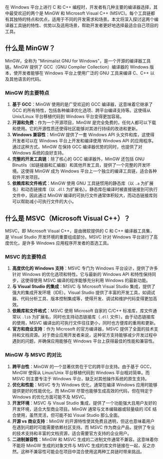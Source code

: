 在 Windows 平台上进行 C 和 C++ 编程时，开发者有几种主要的编译器选择，其中最受欢迎的两个是 MinGW 和 Microsoft Visual C++ (MSVC)。每个工具链都有其独特的特点和优点，适用于不同的开发需求和场景。本文将深入探讨这两个编译器工具链的特性、优势以及适用场景，帮助开发者更好地选择最适合自己项目的工具。

## 什么是 MinGW？

MinGW，全称为 "Minimalist GNU for Windows"，是一个开源的编译器工具链。MinGW 提供了 GCC（GNU Compiler Collection）编译器的 Windows 版本，使开发者能够在 Windows 平台上使用广泛的 GNU 工具来编译 C、C++ 以及其他语言的代码。

### MinGW 的主要特点

1. **基于 GCC**：MinGW 使用的是广受欢迎的 GCC 编译器，这意味着它继承了 GCC 的所有特性，包括各种编译优化选项、跨平台编译支持等。这使得从 Unix/Linux 平台移植代码到 Windows 平台变得更加容易。
2. **开源和免费**：作为一个开源项目，MinGW 是完全免费的，任何人都可以下载和使用。它的开源性质还使得社区能够对其进行持续的改进和更新。
3. **Windows 兼容性**：MinGW 提供了一套 Windows API 头文件和库，这使得开发者可以在 Windows 平台上开发和编译使用 Windows API 的应用程序。通过这种方式，MinGW 在保持 GCC 编译器优势的同时，也提供了对 Windows 系统的良好支持。
4. **完整的开发工具链**：除了核心的 GCC 编译器外，MinGW 还包括 GNU Binutils（如链接器和汇编器）和其他开发工具，提供了一个完整的开发环境。这使得 MinGW 成为 Windows 平台上一个独立的编译工具链，适合各种软件开发项目。
5. **依赖库和文件格式**：MinGW 使用 GNU 工具链惯用的静态库（以 `.a` 为扩展名）和动态链接库（以 `.dll` 为扩展名）。静态库在编译时被直接链接到可执行文件中，因此通过 MinGW 编译的可执行文件通常体积较大，而动态链接库则可以帮助减小可执行文件的大小。

## 什么是 MSVC（Microsoft Visual C++）？

MSVC，即 Microsoft Visual C++，是由微软提供的 C 和 C++ 编译器工具集，是 Visual Studio 开发环境的重要组成部分。MSVC 针对 Windows 平台进行了高度优化，是许多 Windows 应用程序开发者的首选工具。

### MSVC 的主要特点

1. **高度优化的 Windows 支持**：MSVC 专门为 Windows 平台设计，提供了许多针对 Windows 的优化选项和特性。它与最新的 Windows API 和特性保持同步，这使得使用 MSVC 编译的程序能够充分利用 Windows 的最新功能。
2. **与 Visual Studio 的集成**：MSVC 与 Microsoft Visual Studio 集成，提供了强大的集成开发环境（IDE）。Visual Studio 提供了丰富的开发工具，如调试器、代码分析工具、版本控制集成等，使得开发、调试和维护代码变得更加高效。
3. **依赖库和文件格式**：MSVC 使用 Microsoft 自家的 C/C++ 标准库，库文件通常以 `.lib` 为扩展名，同时也支持动态链接库（`.dll` 文件）。由于动态链接库的使用，MSVC 编译出的可执行文件往往更小，同时也方便库的重用和更新。
4. **官方和商业支持**：作为 Microsoft 的官方编译器，MSVC 提供了全面的技术支持和文档资源。对于商业应用开发者来说，这种官方支持能够减少开发过程中遇到的问题，并确保应用能够在 Windows 平台上获得最佳的性能和兼容性。

### MinGW 与 MSVC 的对比

1. **跨平台性**：MinGW 的一个显著优势在于它的跨平台支持。由于基于 GCC，MinGW 使得从 Linux/Unix 平台移植代码到 Windows 平台相对简单。而 MSVC 则主要专注于 Windows 平台，缺乏对其他操作系统的原生支持。
2. **优化和性能**：MSVC 专为 Windows 优化，通常在编译 Windows 应用时能够提供更好的性能优化。而 MinGW 尽管也能够生成高效的代码，但在特定于 Windows 的优化方面可能不及 MSVC。
3. **开发环境**：MSVC 与 Visual Studio 集成，提供了一个功能强大且用户友好的开发环境，适合大型商业项目。MinGW 通常与文本编辑器或轻量级的 IDE 结合使用，虽然灵活，但可能不如 Visual Studio 那么全面。
4. **开源 vs 商业支持**：MinGW 的开源特性使其免费且透明，但这也意味着用户在遇到问题时可能需要依赖社区支持。而 MSVC 作为商业产品，提供了专业的技术支持和丰富的文档资源，适合需要官方支持的企业用户。
5. **二进制兼容性**：MinGW 和 MSVC 生成的二进制文件通常不兼容。这意味着你不能将 MinGW 生成的对象文件与 MSVC 生成的库文件链接在一起，反之亦然。这种不兼容性可能会在项目中混合使用这两种工具链时带来挑战。
